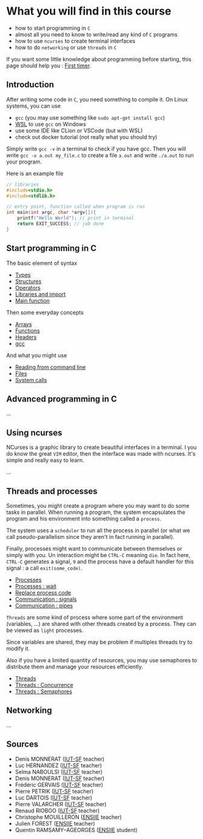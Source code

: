 # What you will find in this course

* how to start programming in `C`
* almost all you need to know to write/read any kind of `C` programs
* how to use ``ncurses`` to create terminal interfaces
* how to do ``networking`` or use `threads` in `C`

If you want some little knowledge about programming before
starting, this page should help you : [First timer](sub/first-time.md).

<div class="sl"></div>

## Introduction

After writing some code in ``C``, you need something to compile it. On
Linux systems, you can use

* ``gcc`` (you may use something like `sudo apt-get install gcc`)
* [WSL](https://docs.microsoft.com/en-us/windows/wsl/install-win10)
to use ``gcc`` on Windows
* use some IDE like CLion or VSCode (but with WSL)
* check out docker tutorial (not really what you should try)

Simply write ``gcc -v`` in a terminal to check if you have gcc.
Then you will write ``gcc -o a.out my_file.c`` to create a
file ``a.out`` and write `./a.out` to run your program.

Here is an example file

```c
// libraries
#include<stdio.h>
#include<stdlib.h>

// entry point, function called when program is run
int main(int argc, char *argv[]){
    printf("Hello World"); // print in terminal
    return EXIT_SUCCESS; // job done
}
```

<div class="sr"></div>

## Start programming in C

The basic element of syntax

* [Types](start/types.md)
* [Structures](start/structures.md)
* [Operators](start/operators.md)
* [Libraries and import](start/import.md)
* [Main function](start/main.md)

Then some everyday concepts

* [Arrays](start/arrays.md)
* [Functions](start/functions.md)
* [Headers](start/headers.md)
* [gcc](start/gcc.md)

And what you might use

* [Reading from command line](start/cline.md)
* [Files](start/files.md)
* [System calls](start/syscall.md)

<div class="sl"></div>

## Advanced programming in C

...

<div class="sr"></div>

## Using ncurses

NCurses is a graphic library to create beautiful
interfaces in a terminal. I you do know the
great ``VIM`` editor, then the interface was made with
ncurses. It's simple and really easy to learn.

...

<div class="sl"></div>

## Threads and processes

Sometimes, you might create a program where you may want to do some tasks
in parallel. When running a program, the system encapsulates the program
and his environment into something called a `process`.

The system uses a ``scheduler`` to run all the process in parallel (or
what we call pseudo-parallelism since they aren't in fact running in
parallel).

Finally, processes might want to communicate between themselves or simply
with you. Un interaction might be ``CTRL-C`` meaning `die`. In fact here,
``CTRL-C`` generates a signal, `9` and the process have a default handler
for this signal : a call ``exit(some_code)``.

* [Processes](proc/process.md)
* [Processes : wait](proc/process-wait.md)
* [Replace process code](proc/exec.md)
* [Communication : signals](proc/signals.md)
* [Communication : pipes](proc/tubes.md)

``Threads`` are some kind of process where some part of
the environment (variables, ...)
are shared with other threads created by a process.
They can be viewed as ``light`` processes.

Since variables are shared, they may be problem if multiples
threads try to modify it.

Also if you have a limited quantity of resources, you
may use semaphores to distribute them and manage your resources
efficiently.

* [Threads](proc/threads.md)
* [Threads : Concurrence](proc/concurrence.md)
* [Threads : Semaphores](proc/semaphores.md)

<div class="sr"></div>

## Networking

...

<div class="sl"></div>

## Sources

* Denis MONNERAT ([IUT-SF](http://www.iut-fbleau.fr/) teacher)
* Luc HERNANDEZ ([IUT-SF](http://www.iut-fbleau.fr/) teacher)
* Selma NABOULSI ([IUT-SF](http://www.iut-fbleau.fr/) teacher)
* Denis MONNERAT ([IUT-SF](http://www.iut-fbleau.fr/) teacher)
* Frédéric GERVAIS ([IUT-SF](http://www.iut-fbleau.fr/) teacher)
* Pierre PETRIK ([IUT-SF](http://www.iut-fbleau.fr/) teacher)
* Luc DARTOIS ([IUT-SF](http://www.iut-fbleau.fr/) teacher)
* Pierre VALARCHER ([IUT-SF](http://www.iut-fbleau.fr/) teacher)
* Renaud RIOBOO ([IUT-SF](http://www.iut-fbleau.fr/) teacher)
* Christophe MOUILLERON ([ENSIIE](https://www.ensiie.fr/) teacher)
* Julien FOREST ([ENSIIE](https://www.ensiie.fr/) teacher)
* Quentin RAMSAMY–AGEORGES ([ENSIIE](https://www.ensiie.fr/) student)
